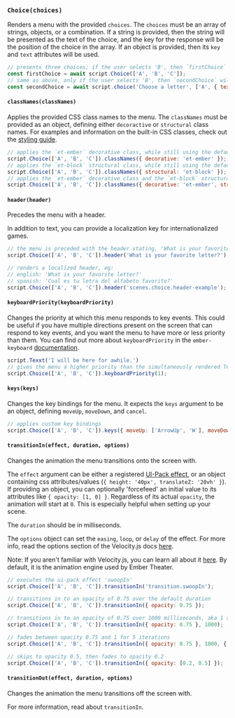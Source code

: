 ### `Choice(choices)`

Renders a menu with the provided `choices`. The `choices` must be an array of strings, objects, or a combination. If a string is provided, then the string will be presented as the text of the choice, and the key for the response will be the position of the choice in the array. If an object is provided, then its `key` and `text` attributes will be used.

```js
// presents three choices; if the user selects 'B', then `firstChoice` will be set to { key: 1, text: 'B' }
const firstChoice = await script.Choice(['A', 'B', 'C']);
// same as above, only if the user selects 'B', then `secondChoice` will be set to { key: 'customKey', text: 'B' }
const secondChoice = await script.choice('Choose a letter', ['A', { text: 'B', key: 'customKey' }, 'C']);
```

#### `classNames(classNames)`

Applies the provided CSS class names to the menu. The `classNames` must be provided as an object, defining either `decoractive` or `structural` class names. For examples and information on the built-in CSS classes, check out the [styling guide](/learn/director/styling/choice).

```js
// applies the `et-ember` decorative class, while still using the default `structural` class
script.Choice(['A', 'B', 'C']).classNames({ decorative: 'et-ember' });
// applies the `et-block` structural class, while still using the default `decorative` class
script.Choice(['A', 'B', 'C']).classNames({ structural: 'et-block' });
// applies the `et-ember` decorative class and the `et-block` structural class
script.Choice(['A', 'B', 'C']).classNames({ decorative: 'et-ember', structural: 'et-block' });
```

#### `header(header)`

Precedes the menu with a header.

In addition to text, you can provide a localization key for internationalized games.

```js
// the menu is preceded with the header stating, 'What is your favorite letter?'
script.Choice(['A', 'B', 'C']).header('What is your favorite letter?');

// renders a localized header, eg:
// english: 'What is your favorite letter?'
// spanish: 'Cual es tu letra del alfabeto favorito?'
script.Choice(['A', 'B', 'C']).header('scenes.choice.header-example');
```

#### `keyboardPriority(keyboardPriority)`

Changes the priority at which this menu responds to key events. This could be useful if you have multiple directions present on the screen that can respond to key events, and you want the menu to have more or less priority than them. You can find out more about `keyboardPriority` in the `ember-keyboard` [documentation](https://github.com/null-null-null/ember-keyboard).

```js
script.Texxt('I will be here for awhile.')
// gives the menu a higher priority than the simultaneously rendered Text
script.Choice(['A', 'B', 'C']).keyboardPriority(1);
```

#### `keys(keys)`

Changes the key bindings for the menu. It expects the `keys` argument to be an object, defining `moveUp`, `moveDown`, and `cancel`.

```js
// applies custom key bindings
script.Choice(['A', 'B', 'C']).keys({ moveUp: ['ArrowUp', 'W'], moveDown: ['ArrowDown', 'S'], cancel: 'Escape' });
```

#### `transitionIn(effect, duration, options)`

Changes the animation the menu transitions onto the screen with.

The `effect` argument can be either a registered [UI-Pack effect](http://julian.com/research/velocity/#uiPack), or an object containing css attributes/values (`{ height: '40px', translateZ: '20vh' }`). If providing an object, you can optionally 'forcefeed' an initial value to its attributes like `{ opacity: [1, 0] }`. Regardless of its actual `opacity`, the animation will start at `0`. This is especially helpful when setting up your scene.

The `duration` should be in milliseconds.

The `options` object can set the `easing`, `loop`, or `delay` of the effect. For more info, read the options section of the Velocity.js docs [here](http://julian.com/research/velocity/#easing).

Note: If you aren't familiar with Velocity.js, you can learn all about it [here](http://julian.com/research/velocity). By default, it is the animation engine used by Ember Theater.

```js
// executes the ui-pack effect 'swoopIn'
script.Choice(['A', 'B', 'C']).transitionIn('transition.swoopIn');

// transitions in to an opacity of 0.75 over the default duration
script.Choice(['A', 'B', 'C']).transitionIn({ opacity: 0.75 });

// transitions in to an opacity of 0.75 over 1000 milliseconds, aka 1 second
script.Choice(['A', 'B', 'C']).transitionIn({ opacity: 0.75 }, 1000);

// fades between opacity 0.75 and 1 for 5 iterations
script.Choice(['A', 'B', 'C']).transitionIn({ opacity: 0.75 }, 1000, { loop: 5 });

// skips to opacity 0.5, then fades to opacity 0.2
script.Choice(['A', 'B', 'C']).transitionIn({ opacity: [0.2, 0.5] });
```

#### `transitionOut(effect, duration, options)`

Changes the animation the menu transitions off the screen with.

For more information, read about `transitionIn`.
